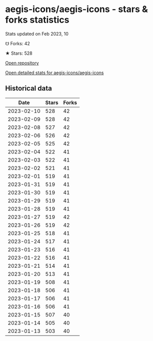 # aegis-icons/aegis-icons - stars & forks statistics

Stats updated on Feb 2023, 10

☋ Forks: 42

★ Stars: 528

[Open repository](https://github.com/aegis-icons/aegis-icons)

[Open detailed stats for aegis-icons/aegis-icons](https://reviewgithub.com/rep/aegis-icons/aegis-icons)

## Historical data
| Date | Stars | Forks |
|------|-------|-------|
| 2023-02-10 | 528 | 42 | 
| 2023-02-09 | 528 | 42 | 
| 2023-02-08 | 527 | 42 | 
| 2023-02-06 | 526 | 42 | 
| 2023-02-05 | 525 | 42 | 
| 2023-02-04 | 522 | 41 | 
| 2023-02-03 | 522 | 41 | 
| 2023-02-02 | 521 | 41 | 
| 2023-02-01 | 519 | 41 | 
| 2023-01-31 | 519 | 41 | 
| 2023-01-30 | 519 | 41 | 
| 2023-01-29 | 519 | 41 | 
| 2023-01-28 | 519 | 41 | 
| 2023-01-27 | 519 | 42 | 
| 2023-01-26 | 519 | 42 | 
| 2023-01-25 | 518 | 41 | 
| 2023-01-24 | 517 | 41 | 
| 2023-01-23 | 516 | 41 | 
| 2023-01-22 | 516 | 41 | 
| 2023-01-21 | 514 | 41 | 
| 2023-01-20 | 513 | 41 | 
| 2023-01-19 | 508 | 41 | 
| 2023-01-18 | 506 | 41 | 
| 2023-01-17 | 506 | 41 | 
| 2023-01-16 | 506 | 41 | 
| 2023-01-15 | 507 | 40 | 
| 2023-01-14 | 505 | 40 | 
| 2023-01-13 | 503 | 40 | 

